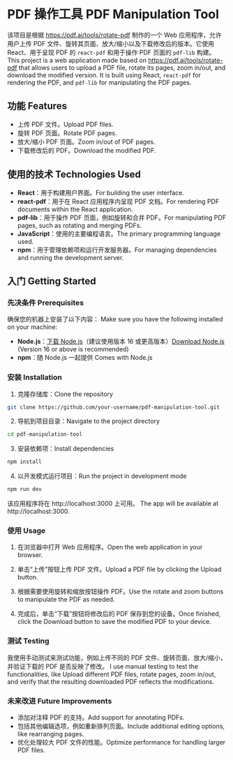 # PDF 操作工具 PDF Manipulation Tool

该项目是根据 https://pdf.ai/tools/rotate-pdf 制作的一个 Web 应用程序，允许用户上传 PDF 文件、旋转其页面、放大/缩小以及下载修改后的版本。它使用 React、用于呈现 PDF 的 `react-pdf` 和用于操作 PDF 页面的 `pdf-lib` 构建。
This project is a web application made based on https://pdf.ai/tools/rotate-pdf that allows users to upload a PDF file, rotate its pages, zoom in/out, and download the modified version. It is built using React, `react-pdf` for rendering the PDF, and `pdf-lib` for manipulating the PDF pages.

## 功能 Features

- 上传 PDF 文件。Upload PDF files.
- 旋转 PDF 页面。Rotate PDF pages.
- 放大/缩小 PDF 页面。Zoom in/out of PDF pages.
- 下载修改后的 PDF。Download the modified PDF.

## 使用的技术 Technologies Used

- **React**：用于构建用户界面。For building the user interface.
- **react-pdf**：用于在 React 应用程序内呈现 PDF 文档。For rendering PDF documents within the React application.
- **pdf-lib**：用于操作 PDF 页面，例如旋转和合并 PDF。For manipulating PDF pages, such as rotating and merging PDFs.
- **JavaScript**：使用的主要编程语言。The primary programming language used.
- **npm**：用于管理依赖项和运行开发服务器。For managing dependencies and running the development server.

## 入门 Getting Started

### 先决条件 Prerequisites

确保您的机器上安装了以下内容：
Make sure you have the following installed on your machine:

- **Node.js**：[下载 Node.js](https://nodejs.org/)（建议使用版本 16 或更高版本）[Download Node.js](https://nodejs.org/) (Version 16 or above is recommended)
- **npm**：随 Node.js 一起提供 Comes with Node.js

### 安装 Installation

1. 克隆存储库：Clone the repository

```bash
git clone https://github.com/your-username/pdf-manipulation-tool.git
```
2. 导航到项目目录：Navigate to the project directory

```bash
cd pdf-manipulation-tool
```

3. 安装依赖项：Install dependencies

```bash
npm install
```

4. 以开发模式运行项目：Run the project in development mode

```bash
npm run dev
```

该应用程序将在 http://localhost:3000 上可用。
The app will be available at http://localhost:3000.

### 使用 Usage

1. 在浏览器中打开 Web 应用程序。Open the web application in your browser.

2. 单击“上传”按钮上传 PDF 文件。Upload a PDF file by clicking the Upload button.

3. 根据需要使用旋转和缩放按钮操作 PDF。Use the rotate and zoom buttons to manipulate the PDF as needed.

4. 完成后，单击“下载”按钮将修改后的 PDF 保存到您的设备。Once finished, click the Download button to save the modified PDF to your device.

### 测试 Testing

我使用手动测试来测试功能，例如上传不同的 PDF 文件、旋转页面、放大/缩小，并验证下载的 PDF 是否反映了修改。
I use manual testing to test the functionalities, like Upload different PDF files, rotate pages, zoom in/out, and verify that the resulting downloaded PDF reflects the modifications.

### 未来改进 Future Improvements

- 添加对注释 PDF 的支持。Add support for annotating PDFs.
- 包括其他编辑选项，例如重新排列页面。Include additional editing options, like rearranging pages.
- 优化处理较大 PDF 文件的性能。Optimize performance for handling larger PDF files.
